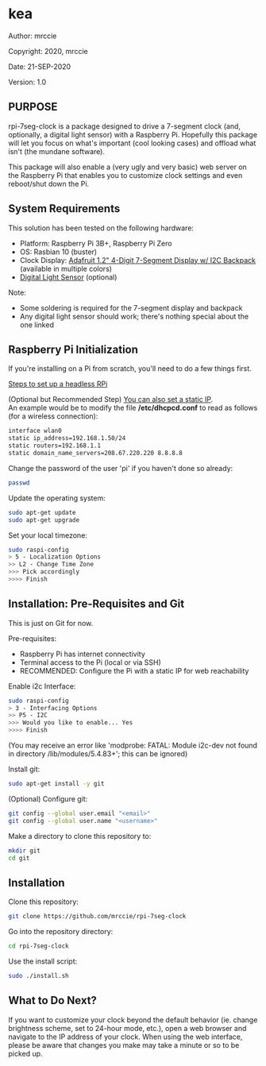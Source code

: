 # kea

Author: mrccie

Copyright: 2020, mrccie

Date: 21-SEP-2020

Version: 1.0


## PURPOSE

rpi-7seg-clock is a package designed to drive a 7-segment clock (and, optionally, a digital light sensor) with a Raspberry Pi.  Hopefully this package will let you focus on what's important (cool looking cases) and offload what isn't (the mundane software).

This package will also enable a (very ugly and very basic) web server on the Raspberry Pi that enables you to customize clock settings and even reboot/shut down the Pi.


## System Requirements

This solution has been tested on the following hardware:
- Platform: Raspberry Pi 3B+, Raspberry Pi Zero
- OS: Rasbian 10 (buster)
- Clock Display: [Adafruit 1.2" 4-Digit 7-Segment Display w/ I2C Backpack](https://www.adafruit.com/product/1270) (available in multiple colors)
- [Digital Light Sensor](https://www.amazon.com/gp/product/B00NLA4D4U/ref=ppx_yo_dt_b_asin_title_o02_s01?ie=UTF8&psc=1) (optional)

Note:
- Some soldering is required for the 7-segment display and backpack
- Any digital light sensor should work; there's nothing special about the one linked


## Raspberry Pi Initialization

If you're installing on a Pi from scratch, you'll need to do a few things first.

[Steps to set up a headless RPi](https://www.tomshardware.com/reviews/raspberry-pi-headless-setup-how-to,6028.html)

(Optional but Recommended Step)
[You can also set a static IP](https://www.raspberrypi.org/documentation/configuration/tcpip/).  
An example would be to modify the file <b>/etc/dhcpcd.conf</b> to read as follows (for a wireless connection):
```sh
interface wlan0
static ip_address=192.168.1.50/24    
static routers=192.168.1.1
static domain_name_servers=208.67.220.220 8.8.8.8
```

Change the password of the user 'pi' if you haven't done so already:
```sh
passwd
```

Update the operating system:
```sh
sudo apt-get update
sudo apt-get upgrade
```

Set your local timezone:
```sh
sudo raspi-config
> 5 - Localization Options
>> L2 - Change Time Zone
>>> Pick accordingly
>>>> Finish
```


## Installation: Pre-Requisites and Git

This is just on Git for now.

Pre-requisites:
- Raspberry Pi has internet connectivity
- Terminal access to the Pi (local or via SSH)
- RECOMMENDED: Configure the Pi with a static IP for web reachability

Enable i2c Interface:
```sh
sudo raspi-config
> 3 - Interfacing Options
>> P5 - I2C
>>> Would you like to enable... Yes
>>>> Finish
```
(You may receive an error like 'modprobe: FATAL: Module i2c-dev not found in directory /lib/modules/5.4.83+'; this can be ignored)

Install git:
```sh
sudo apt-get install -y git
```

(Optional) Configure git:
```sh
git config --global user.email "<email>"
git config --global user.name "<username>"
```

Make a directory to clone this repository to:
```sh
mkdir git
cd git
```


## Installation

Clone this repository:
```sh
git clone https://github.com/mrccie/rpi-7seg-clock
```

Go into the repository directory:
```sh
cd rpi-7seg-clock
```

Use the install script:
```sh
sudo ./install.sh
```


## What to Do Next?

If you want to customize your clock beyond the default behavior (ie. change brightness scheme, set to 24-hour mode, etc.), open a web browser and navigate to the IP address of your clock.  When using the web interface, please be aware that changes you make may take a minute or so to be picked up.
